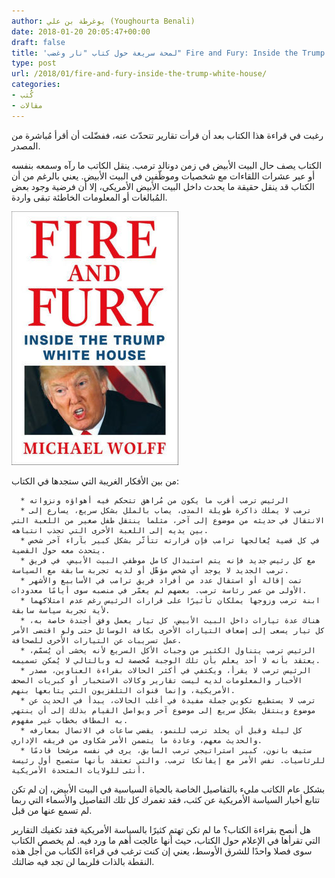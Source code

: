 ```yaml
---
author: يوغرطة بن علي (Youghourta Benali)
date: 2018-01-20 20:05:47+00:00
draft: false
title: 'لمحة سريعة حول كتاب "نار وغضب" Fire and Fury: Inside the Trump White House'
type: post
url: /2018/01/fire-and-fury-inside-the-trump-white-house/
categories:
- كُتب
- مقالات
---
```


رغبت في قراءة هذا الكتاب بعد أن قرأت تقارير تتحدّث عنه، ففضّلت أن أقرأ مُباشرة من المصدر.




الكتاب يصف حال البيت الأبيض في زمن دونالد ترمب. ينقل الكاتب ما رآه وسمعه بنفسه أو عبر عشرات اللقاءات مع شخصيات وموظّفين في البيت الأبيض. يعني بالرغم من أن الكتاب قد ينقل حقيقة ما يحدث داخل البيت الأبيض الأمريكي، إلا أن فرضية وجود بعض المُبالغات أو المعلومات الخاطئة تبقى واردة.




[![](Fire-and-Fury-Inside-the-Trump-White-House.jpg)
](https://www.it-scoop.com/2018/01/fire-and-fury-inside-the-trump-white-house/fire-and-fury-inside-the-trump-white-house-2/)




من بين الأفكار الغريبة التي ستجدها في الكتاب:






 	  * الرئيس ترمب أقرب ما يكون من مُراهق تتحكم فيه أهواؤه ونزواته
 	  * ترمب لا يملك ذاكرة طويلة المدى، يصاب بالملل بشكل سريع، يسارع إلى الانتقال في حديثه من موضوع إلى آخر، مثلما ينتقل طفل صغير من اللعبة التي بين يديه إلى اللعبة الأخرى التي تجذب انتباهه.
 	  * في كل قضية يُعالجها ترامب فإن قرارته تتأثّر بشكل كبير بآراء آخر شخص يتحدث معه حول القضية.
 	  * مع كل رئيس جديد فإنه يتم استبدال كامل موظفي البيت الأبيض، في فريق ترمب الجديد لا يوجد أي شخص مؤهّل أو لديه تجربة سابقة مع السياسة.
 	  * تمت إقالة أو استقال عدد من أفراد فريق ترامب في الأسابيع والأشهر الأولى من عمر رئاسة ترمب. بعضهم لم يعمّر في منصبه سوى أيامًا معدودات.
 	  * ابنة ترمب وزوجها يملكان تأثيرًا على قرارات الرئيس رغم عدم امتلاكهما لأية تجربة سياسة سابقة.
 	  * هناك عدة تيارات داخل البيت الأبيض، كل تيار يعمل وفق أجندة خاصة به، كل تيار يسعى إلى إضعاف التيارات الأخرى بكافة الوسائل حتى ولو اقتضى الأمر عمل تسريبات عن التيارات الأخرى للصحافة.
 	  * الرئيس ترمب يتناول الكثير من وجبات الأكل السريع لأنه يخشى أن يُسمّم، يعتقد بأنه لا أحد يعلم بأن تلك الوجبة مُخصصة له وبالتالي لا يُمكن تسميمه.
 	  * الرئيس ترمب لا يقرأ، ويكتفي في أكثر الحالات بقراءة العناوين، مصدر الأخبار والمعلومات لديه ليست تقارير وكالات الاستخبار أو كبريات الصحف الأمريكية، وإنما قنوات التلفزيون التي يتابعها بنهم.
 	  * ترمب لا يستطيع تكوين جملة مفيدة في أغلب الحالات، يبدأ في الحديث عن موضوع وينتقل بشكل سريع إلى موضوع آخر ويواصل القيام بذلك إلى أن ينتهي به المطاف بخطاب غير مفهوم.
 	  * كل ليلة وقبل أن يخلد ترمب للنمو، يقضي ساعات في الاتصال بمعارفه والحديث معهم، وعادة ما يتضمن الأمر شكاوى من فريقه الإداري.
 	  * ستيف بانون، كبير استراتيجي ترمب السابق، يرى في نفسه مرشحا قادمًا للرئاسيات. نفس الأمر مع إيفانكا ترمب، والتي تعتقد بأنها ستصبح أول رئيسة أنثى للولايات المتحدة الأمريكية.



بشكل عام الكاتب مليء بالتفاصيل الخاصة بالحياة السياسية في البيت الأبيض، إن لم تكن تتابع أخبار السياسة الأمريكية عن كثب، فقد تغمرك كل تلك التفاصيل والأسماء التي ربما لم تسمع عنها من قبل.




هل أنصح بقراءة الكتاب؟ ما لم تكن تهتم كثيرًا بالسياسة الأمريكية فقد تكفيك التقارير التي تقرأها في الإعلام حول الكتاب، حيث أنها عالجت أهم ما ورد فيه. لم يخصص الكتاب سوى فصلا واحدًا للشرق الأوسط، يعني إن كنت ترغب في قراءة الكتاب من أجل هذه النقطة بالذات فلربما لن تجد فيه ضالتك.
